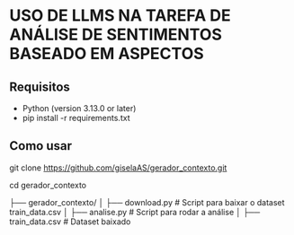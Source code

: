 # USO DE LLMS NA TAREFA DE ANÁLISE DE SENTIMENTOS BASEADO EM ASPECTOS

## Requisitos

- Python (version 3.13.0 or later)
- pip install -r requirements.txt

## Como usar

git clone https://github.com/giselaAS/gerador_contexto.git

cd gerador_contexto

├── gerador_contexto/
│   ├── download.py          # Script para baixar o dataset train_data.csv
│   ├── analise.py           # Script para rodar a análise
│   ├── train_data.csv       # Dataset baixado
